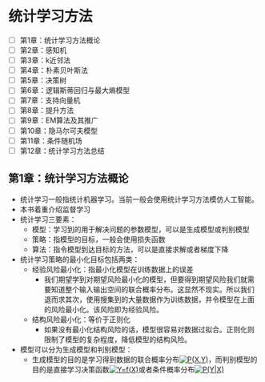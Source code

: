 # 统计学习方法

+ [ ] 第1章：统计学习方法概论
+ [ ] 第2章：感知机
+ [ ] 第3章：k近邻法
+ [ ] 第4章：朴素贝叶斯法
+ [ ] 第5章：决策树
+ [ ] 第6章：逻辑斯蒂回归与最大熵模型
+ [ ] 第7章：支持向量机
+ [ ] 第8章：提升方法
+ [ ] 第9章：EM算法及其推广
+ [ ] 第10章：隐马尔可夫模型
+ [ ] 第11章：条件随机场
+ [ ] 第12章：统计学习方法总结

## 第1章：统计学习方法概论

+ 统计学习一般指统计机器学习。当前一般会使用统计学习方法模仿人工智能。
+ 本书着重介绍监督学习
+ 统计学习三要素：
  + 模型：学习到的用于解决问题的参数模型，可以是生成模型或判别模型
  + 策略：指模型的目标，一般会使用损失函数
  + 算法：指令模型到达目标的方法，可以是直接求解或者梯度下降
+ 统计学习策略的最小化目标包括两类：
  + 经验风险最小化：指最小化模型在训练数据上的误差
    + 我们期望学到对期望风险最小化的模型，但要得到期望风险我们就需要知道整个输入输出空间的联合概率分布。这显然不现实。所以我们退而求其次，使用搜集到的大量数据作为训练数据，并令模型在上面的风险最小化。该风险即为经验风险。
  + 结构风险最小化：等价于正则化
    + 如果没有最小化结构风险的话，模型很容易对数据过拟合。正则化则限制了模型的复杂程度，降低模型的结构风险。
+ 模型可以分为生成模型和判别模型：
  + 生成模型的目的是学习得到数据的联合概率分布<a href="https://www.codecogs.com/eqnedit.php?latex=P(X,Y)" target="_blank"><img src="https://latex.codecogs.com/gif.latex?P(X,Y)" title="P(X,Y)" /></a>，而判别模型的目的是直接学习决策函数<a href="https://www.codecogs.com/eqnedit.php?latex=Y=f(X)" target="_blank"><img src="https://latex.codecogs.com/gif.latex?Y=f(X)" title="Y=f(X)" /></a>或者条件概率分布<a href="https://www.codecogs.com/eqnedit.php?latex=P(Y|X)" target="_blank"><img src="https://latex.codecogs.com/gif.latex?P(Y|X)" title="P(Y|X)" /></a>

